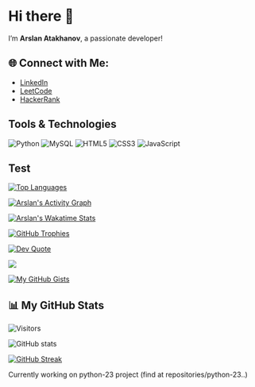 # Hi there 👋

I’m **Arslan Atakhanov**, a passionate developer!


## 🌐 Connect with Me:

- [LinkedIn](https://www.linkedin.com/in/arslan-atakhanov)
- [LeetCode](https://leetcode.com/u/leo_go/)
- [HackerRank](https://www.hackerrank.com/profile/arslan_atakhanov)

## Tools & Technologies

![Python](https://img.shields.io/badge/Python-3776AB?style=for-the-badge&logo=python&logoColor=white)
![MySQL](https://img.shields.io/badge/MySQL-4479A1?style=for-the-badge&logo=mysql&logoColor=white)
![HTML5](https://img.shields.io/badge/HTML5-E34F26?style=for-the-badge&logo=html5&logoColor=white)
![CSS3](https://img.shields.io/badge/CSS3-1572B6?style=for-the-badge&logo=css3&logoColor=white)
![JavaScript](https://img.shields.io/badge/JavaScript-F7DF1E?style=for-the-badge&logo=javascript&logoColor=black)

## Test

[![Top Languages](https://github-readme-stats.vercel.app/api/top-langs/?username=arslan01000&layout=compact&theme=dark)](https://github.com/anuraghazra/github-readme-stats)

[![Arslan's Activity Graph](https://github-readme-activity-graph.vercel.app/graph?username=arslan01000&theme=dracula)](https://github.com/ashutosh00710/github-readme-activity-graph)

[![Arslan's Wakatime Stats](https://github-readme-stats.vercel.app/api/wakatime?username=arslan01000&theme=dark)](https://wakatime.com/@arslan01000)

[![GitHub Trophies](https://github-profile-trophy.vercel.app/?username=arslan01000&theme=darkhub)](https://github.com/ryo-ma/github-profile-trophy)

[![Dev Quote](https://quotes-github-readme.vercel.app/api?type=horizontal&theme=dark)](https://github.com/piyushsuthar/github-readme-quotes)


[![](https://github-profile-summary-cards.vercel.app/api/cards/profile-details?username=arslan01000&theme=github_dark)](https://github.com/vn7n24fzkq/github-profile-summary-cards)

[![My GitHub Gists](https://github-readme-gist.vercel.app/api/gists?id=YOUR_GIST_ID&theme=dark)](https://gist.github.com/arslan01000)



## 📊 My GitHub Stats

![Visitors](https://visitor-badge.laobi.icu/badge?page_id=arslan01000.arslan01000)

![GitHub stats](https://github-readme-stats.vercel.app/api?username=arslan01000&show_icons=true&locale=en&theme=radical)

[![GitHub Streak](https://streak-stats.demolab.com/?user=arslan01000)](https://git.io/streak-stats)


Currently working on python-23 project (find at repositories/python-23..)
